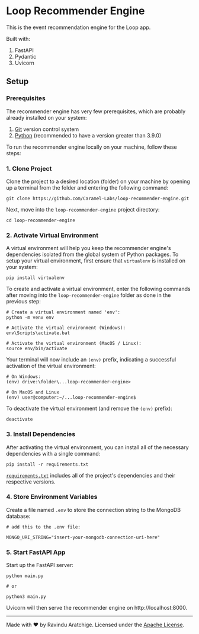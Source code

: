 # Loop Recommender Engine

This is the event recommendation engine for the Loop app.

Built with:
1. FastAPI
2. Pydantic
3. Uvicorn

## Setup

### Prerequisites

The recommender engine has very few prerequisites, which are probably already installed on your system:

1. <a href="https://git-scm.com/">Git</a> version control system
2. <a href="https://www.python.org/">Python</a> (recommended to have a version greater than 3.9.0)

To run the recommender engine locally on your machine, follow these steps:

### 1. Clone Project

Clone the project to a desired location (folder) on your machine by opening up a terminal from the folder and entering the following command:

```shell
git clone https://github.com/Caramel-Labs/loop-recommender-engine.git
```

Next, move into the `loop-recommender-engine` project directory:

```shell
cd loop-recommender-engine
```

### 2. Activate Virtual Environment

A virtual environment will help you keep the recommender engine's dependencies isolated from the global system of Python packages. To setup your virtual environment, first ensure that `virtualenv` is installed on your system:

```shell
pip install virtualenv
```

To create and activate a virtual environment, enter the following commands after moving into the `loop-recommender-engine` folder as done in the previous step:

```shell
# Create a virtual environment named 'env':
python -m venv env

# Activate the virtual environment (Windows):
env\Scripts\activate.bat

# Activate the virtual environment (MacOS / Linux):
source env/bin/activate
```

Your terminal will now include an `(env)` prefix, indicating a successful activation of the virtual environment:

```shell
# On Windows:
(env) drive:\folder\...loop-recommender-engine>

# On MacOS and Linux
(env) user@computer:~/...loop-recommender-engine$
```

To deactivate the virtual environment (and remove the `(env)` prefix):

```shell
deactivate
```

### 3. Install Dependencies

After activating the virtual environment, you can install all of the necessary dependencies with a single command:

```shell
pip install -r requirements.txt
```

<a href="https://github.com/Caramel-Labs/loop-recommender-engine/blob/main/requirements.txt">`requirements.txt`</a> includes all of the project's dependencies and their respective versions.

### 4. Store Environment Variables

Create a file named `.env` to store the connection string to the MongoDB database:

```shell
# add this to the .env file:

MONGO_URI_STRING="insert-your-mongodb-connection-uri-here"
```

### 5. Start FastAPI App

Start up the FastAPI server:

```shell
python main.py

# or

python3 main.py
```

Uvicorn will then serve the recommender engine on <a>http://localhost:8000</a>.

---

Made with :heart: by Ravindu Aratchige. Licensed under the <a href="https://github.com/Caramel-Labs/loop-recommender-engine/blob/main/LICENSE">Apache License<a>.
